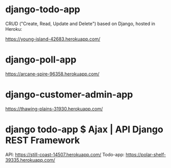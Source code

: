 # django-todo-app
CRUD ("Create, Read, Update and Delete") based on Django, hosted in Heroku:

https://young-island-42683.herokuapp.com/

# django-poll-app
https://arcane-spire-96358.herokuapp.com/

# django-customer-admin-app
https://thawing-plains-31930.herokuapp.com/

# django todo-app $ Ajax | API Django REST Framework
API: https://still-coast-14507.herokuapp.com/
Todo-app: https://polar-shelf-39335.herokuapp.com/
